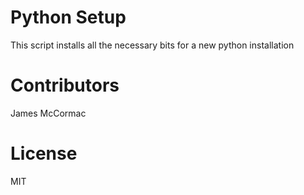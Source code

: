 # Python Setup

This script installs all the necessary bits for a new python installation

# Contributors

James McCormac

# License

MIT

